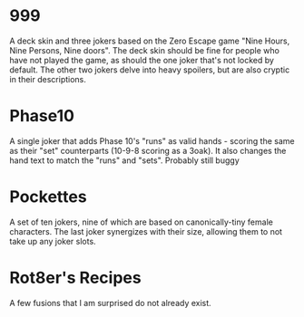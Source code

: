 # 999
A deck skin and three jokers based on the Zero Escape game "Nine Hours, Nine Persons, Nine doors".  The deck skin should be fine for people who have not played the game, as should the one joker that's not locked by default.  The other two jokers delve into heavy spoilers, but are also cryptic in their descriptions.

# Phase10
A single joker that adds Phase 10's "runs" as valid hands - scoring the same as their "set" counterparts (10-9-8 scoring as a 3oak).  It also changes the hand text to match the "runs" and "sets".  Probably still buggy

# Pockettes
A set of ten jokers, nine of which are based on canonically-tiny female characters.  The last joker synergizes with their size, allowing them to not take up any joker slots.

# Rot8er's Recipes
A few fusions that I am surprised do not already exist.

